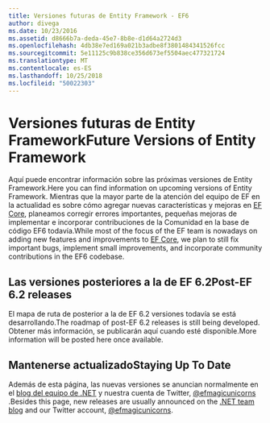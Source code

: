 ```yaml
---
title: Versiones futuras de Entity Framework - EF6
author: divega
ms.date: 10/23/2016
ms.assetid: d8666b7a-deda-45e7-8b8e-d1d64a2724d3
ms.openlocfilehash: 4db38e7ed169a021b3adbe8f3801484341526fcc
ms.sourcegitcommit: 5e11125c9b838ce356d673ef5504aec477321724
ms.translationtype: MT
ms.contentlocale: es-ES
ms.lasthandoff: 10/25/2018
ms.locfileid: "50022303"
---
```

# <a name="future-versions-of-entity-framework"></a><span data-ttu-id="d1e86-102">Versiones futuras de Entity Framework</span><span class="sxs-lookup"><span data-stu-id="d1e86-102">Future Versions of Entity Framework</span></span> 
<span data-ttu-id="d1e86-103">Aquí puede encontrar información sobre las próximas versiones de Entity Framework.</span><span class="sxs-lookup"><span data-stu-id="d1e86-103">Here you can find information on upcoming versions of Entity Framework.</span></span>
<span data-ttu-id="d1e86-104">Mientras que la mayor parte de la atención del equipo de EF en la actualidad es sobre cómo agregar nuevas características y mejoras en [EF Core](https://docs.microsoft.com/ef/core/index), planeamos corregir errores importantes, pequeñas mejoras de implementar e incorporar contribuciones de la Comunidad en la base de código EF6 todavía.</span><span class="sxs-lookup"><span data-stu-id="d1e86-104">While most of the focus of the EF team is nowadays on adding new features and improvements to [EF Core](https://docs.microsoft.com/ef/core/index), we plan to  still fix important bugs, implement small improvements, and incorporate community contributions in the EF6 codebase.</span></span>

## <a name="post-ef-62-releases"></a><span data-ttu-id="d1e86-105">Las versiones posteriores a la de EF 6.2</span><span class="sxs-lookup"><span data-stu-id="d1e86-105">Post-EF 6.2 releases</span></span>

<span data-ttu-id="d1e86-106">El mapa de ruta de posterior a la de EF 6.2 versiones todavía se está desarrollando.</span><span class="sxs-lookup"><span data-stu-id="d1e86-106">The roadmap of post-EF 6.2 releases is still being developed.</span></span> <span data-ttu-id="d1e86-107">Obtener más información, se publicarán aquí cuando esté disponible.</span><span class="sxs-lookup"><span data-stu-id="d1e86-107">More information will be posted here once available.</span></span>
 
## <a name="staying-up-to-date"></a><span data-ttu-id="d1e86-108">Mantenerse actualizado</span><span class="sxs-lookup"><span data-stu-id="d1e86-108">Staying Up To Date</span></span>  
  
<span data-ttu-id="d1e86-109">Además de esta página, las nuevas versiones se anuncian normalmente en el [blog del equipo de .NET](https://blogs.msdn.microsoft.com/dotnet/tag/entity-framework/) y nuestra cuenta de Twitter, [ @efmagicunicorns ](http://twitter.com/efmagicunicorns).</span><span class="sxs-lookup"><span data-stu-id="d1e86-109">Besides this page, new releases are usually announced on the [.NET team blog](https://blogs.msdn.microsoft.com/dotnet/tag/entity-framework/) and our Twitter account, [@efmagicunicorns](http://twitter.com/efmagicunicorns).</span></span>
  
